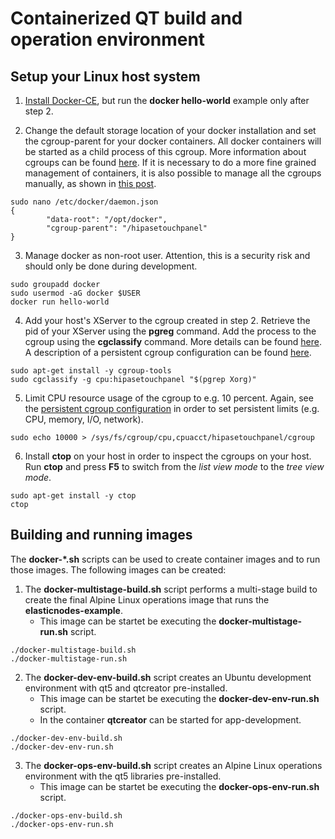 # Containerized QT build and operation environment

## Setup your Linux host system

1. [Install Docker-CE](https://docs.docker.com/install), but run the **docker hello-world** example only after step 2.

2. Change the default storage location of your docker installation and set the cgroup-parent for your docker containers. All docker containers will be started as a child process of this cgroup. More information about cgroups can be found [here](https://access.redhat.com/documentation/en-us/red_hat_enterprise_linux/6/html/resource_management_guide/ch01). If it is necessary to do a more fine grained management of containers, it is also possible to manage all the cgroups manually, as shown in [this post](https://medium.com/@asishrs/docker-limit-resource-utilization-using-cgroup-parent-72a646651f9d).

```shell
sudo nano /etc/docker/daemon.json
{
        "data-root": "/opt/docker",
        "cgroup-parent": "/hipasetouchpanel"
}
```

3. Manage docker as non-root user. Attention, this is a security risk and should only be done during development.

```shell
sudo groupadd docker
sudo usermod -aG docker $USER
docker run hello-world
```

4. Add your host's XServer to the cgroup created in step 2. Retrieve the pid of your XServer using the **pgreg** command. Add the process to the cgroup using the **cgclassify** command. More details can be found [here](https://access.redhat.com/documentation/en-us/red_hat_enterprise_linux/6/html/resource_management_guide/sec-moving_a_process_to_a_control_group). A description of a persistent cgroup configuration can be found [here](https://wiki.archlinux.org/index.php/cgroups#Persistent_group_configuration).

```shell
sudo apt-get install -y cgroup-tools
sudo cgclassify -g cpu:hipasetouchpanel "$(pgrep Xorg)"
```

5. Limit CPU resource usage of the cgroup to e.g. 10 percent. Again, see the [persistent cgroup configuration](https://wiki.archlinux.org/index.php/cgroups#Persistent_group_configuration) in order to set persistent limits (e.g. CPU, memory, I/O, network). 

```shell
sudo echo 10000 > /sys/fs/cgroup/cpu,cpuacct/hipasetouchpanel/cgroup
```

6. Install **ctop** on your host in order to inspect the cgroups on your host. Run **ctop** and press **F5** to switch from the *list view mode* to the *tree view mode*.

```shell
sudo apt-get install -y ctop
ctop
```

## Building and running images

The **docker-*.sh** scripts can be used to create container images and to run those images. The following images can be created:

1. The **docker-multistage-build.sh** script performs a multi-stage build to create the final Alpine Linux operations image that runs the **elasticnodes-example**.
    * This image can be startet be executing the **docker-multistage-run.sh** script.
```shell
./docker-multistage-build.sh
./docker-multistage-run.sh
```

2. The **docker-dev-env-build.sh** script creates an Ubuntu development environment with qt5 and qtcreator pre-installed.
    * This image can be startet be executing the **docker-dev-env-run.sh** script.
    * In the container **qtcreator** can be started for app-development.
```shell
./docker-dev-env-build.sh
./docker-dev-env-run.sh
```

3. The **docker-ops-env-build.sh** script creates an Alpine Linux operations environment with the qt5 libraries pre-installed.
    * This image can be startet be executing the **docker-ops-env-run.sh** script.
```shell
./docker-ops-env-build.sh
./docker-ops-env-run.sh
```
